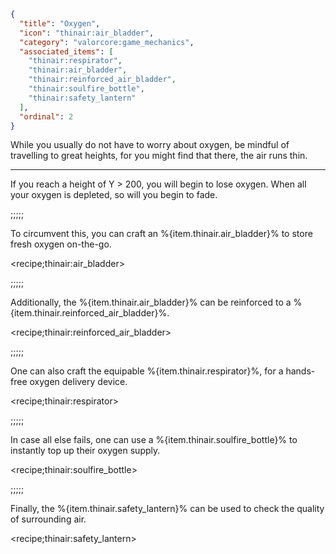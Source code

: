 ```json
{
  "title": "Oxygen",
  "icon": "thinair:air_bladder", 
  "category": "valorcore:game_mechanics",
  "associated_items": [
    "thinair:respirator",
    "thinair:air_bladder",
    "thinair:reinforced_air_bladder",
    "thinair:soulfire_bottle",
    "thinair:safety_lantern"
  ],
  "ordinal": 2
}
```

While you usually do not have to worry about oxygen, be mindful of travelling to great heights, for you might find that there, the air runs thin.

---

If you reach a height of Y > 200, you will begin to lose oxygen. When all your oxygen is depleted, so will you begin to fade.

;;;;;

To circumvent this, you can craft an %{item.thinair.air_bladder}% to store fresh oxygen on-the-go.

<recipe;thinair:air_bladder>

;;;;;

Additionally, the %{item.thinair.air_bladder}% can be reinforced to a %{item.thinair.reinforced_air_bladder}%.

<recipe;thinair:reinforced_air_bladder>

;;;;;

One can also craft the equipable %{item.thinair.respirator}%, for a hands-free oxygen delivery device.

<recipe;thinair:respirator>

;;;;;

In case all else fails, one can use a %{item.thinair.soulfire_bottle}% to instantly top up their oxygen supply.

<recipe;thinair:soulfire_bottle>

;;;;;

Finally, the %{item.thinair.safety_lantern}% can be used to check the quality of surrounding air.

<recipe;thinair:safety_lantern>
